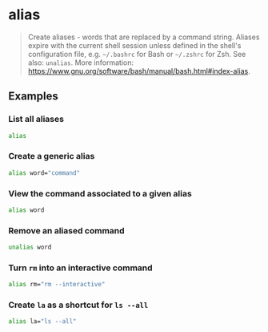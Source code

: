 # alias

> Create aliases - words that are replaced by a command string. Aliases expire with the current shell session unless defined in the shell's configuration file, e.g. `~/.bashrc` for Bash or `~/.zshrc` for Zsh. See also: `unalias`. More information: <https://www.gnu.org/software/bash/manual/bash.html#index-alias>.

## Examples

### List all aliases

```bash
alias
```

### Create a generic alias

```bash
alias word="command"
```

### View the command associated to a given alias

```bash
alias word
```

### Remove an aliased command

```bash
unalias word
```

### Turn `rm` into an interactive command

```bash
alias rm="rm --interactive"
```

### Create `la` as a shortcut for `ls --all`

```bash
alias la="ls --all"
```
